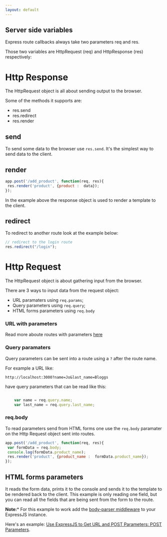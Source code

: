```yaml
---
layout: default
---
```


## Server side variables

Express route callbacks always take two parameters req and res.

Those two variables are HttpRequest (req) and HttpResponse (res) respectively:

# Http Response

The HttpRequest object is all about sending output to the browser.

Some of the methods it supports are:

* res.send
* res.redirect
* res.render

## send

To send some data to the browser use `res.send`. It's the simplest way to send data to the client.

## render

```javascript
app.post('/add_product', function(req, res){
 res.render('product', {product :  data});
});
```

In the example above the response object is used to render a template to the client.

## redirect

To redirect to another route look at the example below:

```javascript
// redirect to the login route
res.redirect("/login");
```

# Http Request

The HttpRequest object is about gathering input from the browser.

There are 3 ways to input data from the request object:

* URL paramaters using `req.params`;
* Query parameters using `req.query`;
* HTML forms parameters using `req.body`

### URL with parameters

Read more aboute routes with parameters [here](../steps/routes.html)

### Query paramaters

Query parameters can be sent into a route using a `?` after the route name.

For example a URL like:

`http://localhost:3000?name=Jo&last_name=Bloggs`

have query parameters that can be read like this:

```javascript

    var name = req.query.name;
    var last_name = req.query.last_name;

```

### req.body

To read parameters send from HTML forms one use the `req.body` paramater on the Http Request object sent into routes.

```javascript
app.post('/add_product', function(req, res){
 var formData = req.body;
 console.log(formData.product_name);
 res.render('product', {product_name :  formData.product_name});
});
```

## HTML forms parameters

It reads the form data, prints it to the console and sends it to the template to be rendered back to the client.
This example is only reading one field, but you can read all the fields that are being sent from the form to the route.

**Note:*** For this example to work add the [body-parser middleware](https://www.npmjs.com/package/body-parser) to your ExpressJS instance.

Here's an example: [Use ExpressJS to Get URL and POST Parameters: POST Parameters](https://scotch.io/tutorials/use-expressjs-to-get-url-and-post-parameters#post-parameters).

